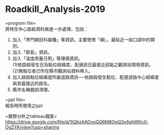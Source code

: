 # Roadkill_Analysis-2019

=program file=  
將特生中心路殺資料做進一步處理，包括：
1. 加入「界門綱目科屬種」等資訊。主要使用「綱」，最貼近一般口語中的類別。
2. 加入「節氣」資訊。
3. 加入「溫度雨量日照」等環境資訊。  
  (1)依路殺發生日及點位經緯度，配適該日最接近該點之觀測站環境資訊。  
  (2)無點位者已所在縣市觀測站資料帶入。
5. 加入路殺點位經緯度所屬道路資訊──依路殺發生點位，配適道路中心經緯度與其最接近的路名。
6. 縣市名稱錯誤清理。

=ppt file=  
報告時所使用之ppt  
  
=實際分析之tableau檔案=  
https://drive.google.com/file/d/1tQbzAAOysQQ6M8OgQ3v6ghWKnX-OgZYA/view?usp=sharing
